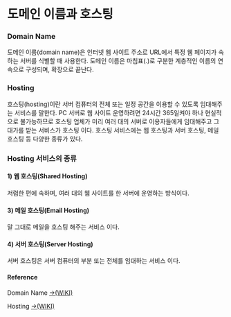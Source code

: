 # 도메인 이름과 호스팅

### Domain Name 

도메인 이름\(domain name\)은 인터넷 웹 사이트 주소로 URL에서 특정 웹 페이지가 속하는 서버를 식별할 때 사용한다. 도메인 이름은 마침표\(.\)로 구분한 계층적인 이름의 연속으로 구성되며, 확장으로 끝난다.

### Hosting 

호스팅\(hosting\)이란 서버 컴퓨터의 전체 또는 일정 공간을 이용할 수 있도록 임대해주는 서비스를 말한다. PC 서버로 웹 사이트 운영하려면 24시간 365일켜야 하나 현실적으로 불가능하므로 호스팅 업체가 미리 여러 대의 서버로 이용자들에게 임대해주고 그 대가를 받는 서비스가 호스팅 이다. 호스팅 서비스에는 웹 호스팅과 서버 호스팅, 메일 호스팅 등 다양한 종류가 있다.

### Hosting 서비스의 종류

#### 1\) 웹 호스팅\(Shared Hosting\)

저렴한 편에 속하며, 여러 대의 웹 사이트를 한 서버에 운영하는 방식이다.

#### 3\) 메일 호스팅\(Email Hosting\)

말 그대로 메일을 호스팅 해주는 서비스 이다.

#### 4\) 서버 호스팅\(Server Hosting\)

서버 호스팅은 서버 컴퓨터의 부분 또는 전체를 임대하는 서비스 이다.

#### Reference

Domain Name [→\(WIKI\)](https://ko.wikipedia.org/wiki/%EB%8F%84%EB%A9%94%EC%9D%B8_%EB%84%A4%EC%9E%84)

Hosting [→\(WIKI\)](https://namu.wiki/w/%ED%98%B8%EC%8A%A4%ED%8C%85)

